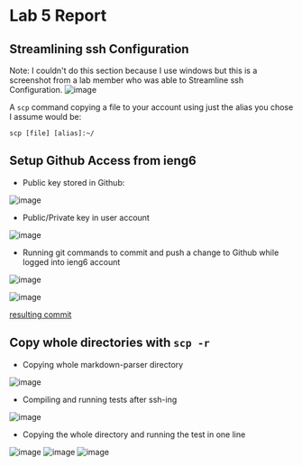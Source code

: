 # Lab 5 Report

## Streamlining ssh Configuration

Note: I couldn't do this section because I use windows but this is a screenshot from a lab member who was able to Streamline ssh Configuration.
![image](https://user-images.githubusercontent.com/103166380/167057803-84b0166b-aca2-4757-809a-8b3691b88837.png)

A `scp` command copying a file to your account using just the alias you chose I assume would be:

`scp [file] [alias]:~/`

## Setup Github Access from ieng6

- Public key stored in Github:

![image](https://user-images.githubusercontent.com/103166380/167686764-7e78f3de-cabe-4ed3-af80-7127b4deeba9.png)

- Public/Private key in user account

![image](https://user-images.githubusercontent.com/103166380/167687101-7209c69d-6f50-418b-952e-3f32bd9ceb5c.png)

- Running git commands to commit and push a change to Github while logged into ieng6 account

![image](https://user-images.githubusercontent.com/103166380/167687314-20c0e113-f66e-4316-91d4-34bec5c43ccc.png)

![image](https://user-images.githubusercontent.com/103166380/167687403-0bd66375-38b8-446d-91b4-496360c53eb9.png)

[resulting commit](https://github.com/ehsly/markdown-parser/commit/b3348a397423be2d1bf4c480d04856c8d47f7062)

## Copy whole directories with `scp -r`

- Copying whole markdown-parser directory

![image](https://user-images.githubusercontent.com/103166380/167284858-da600ada-60a2-4fe9-8f2c-957538229f8c.png)

- Compiling and running tests after ssh-ing

![image](https://user-images.githubusercontent.com/103166380/167284936-c62885f6-c7c3-4361-8695-5e5cc4b73dfd.png)

- Copying the whole directory and running the test in one line

![image](https://user-images.githubusercontent.com/103166380/167288179-288aff79-0b0c-4ba0-a559-1ece48a14727.png)
![image](https://user-images.githubusercontent.com/103166380/167288162-54d9563c-a9ae-458b-ba05-c3470bf1039f.png)
![image](https://user-images.githubusercontent.com/103166380/167288108-7519e107-9de4-464e-a316-4e158683dae4.png)
